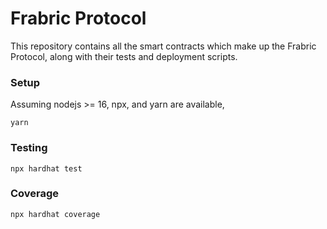 # Frabric Protocol

This repository contains all the smart contracts which make up the Frabric Protocol, along with their tests and deployment scripts.

### Setup

Assuming nodejs >= 16, npx, and yarn are available,

```
yarn
```

### Testing

```
npx hardhat test
```

### Coverage

```
npx hardhat coverage
```
